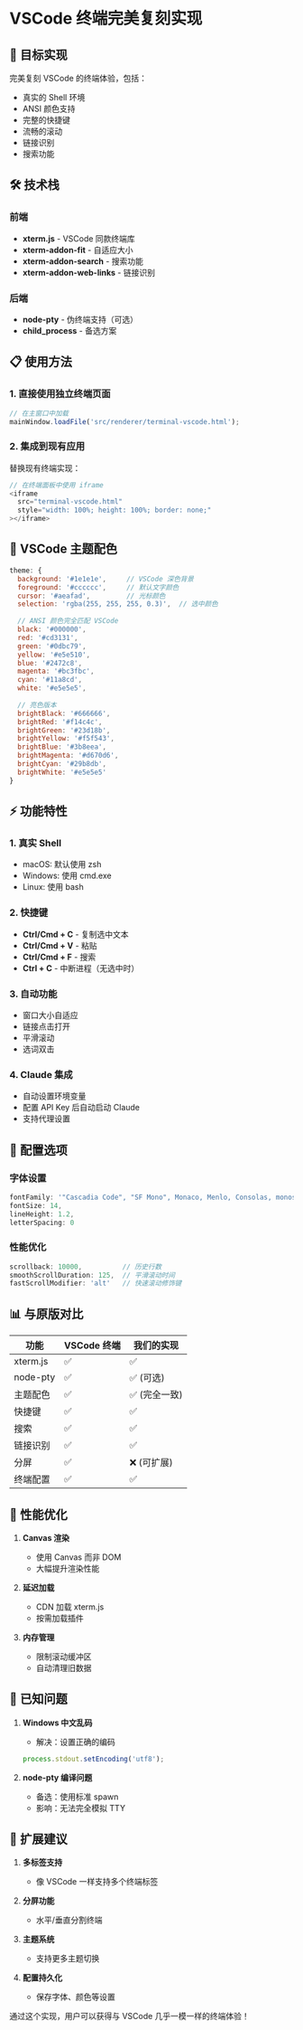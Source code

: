 # VSCode 终端完美复刻实现

## 🎯 目标实现

完美复刻 VSCode 的终端体验，包括：
- 真实的 Shell 环境
- ANSI 颜色支持
- 完整的快捷键
- 流畅的滚动
- 链接识别
- 搜索功能

## 🛠️ 技术栈

### 前端
- **xterm.js** - VSCode 同款终端库
- **xterm-addon-fit** - 自适应大小
- **xterm-addon-search** - 搜索功能
- **xterm-addon-web-links** - 链接识别

### 后端
- **node-pty** - 伪终端支持（可选）
- **child_process** - 备选方案

## 📋 使用方法

### 1. 直接使用独立终端页面

```javascript
// 在主窗口中加载
mainWindow.loadFile('src/renderer/terminal-vscode.html');
```

### 2. 集成到现有应用

替换现有终端实现：

```javascript
// 在终端面板中使用 iframe
<iframe 
  src="terminal-vscode.html" 
  style="width: 100%; height: 100%; border: none;"
></iframe>
```

## 🎨 VSCode 主题配色

```javascript
theme: {
  background: '#1e1e1e',     // VSCode 深色背景
  foreground: '#cccccc',     // 默认文字颜色
  cursor: '#aeafad',         // 光标颜色
  selection: 'rgba(255, 255, 255, 0.3)',  // 选中颜色
  
  // ANSI 颜色完全匹配 VSCode
  black: '#000000',
  red: '#cd3131',
  green: '#0dbc79',
  yellow: '#e5e510',
  blue: '#2472c8',
  magenta: '#bc3fbc',
  cyan: '#11a8cd',
  white: '#e5e5e5',
  
  // 亮色版本
  brightBlack: '#666666',
  brightRed: '#f14c4c',
  brightGreen: '#23d18b',
  brightYellow: '#f5f543',
  brightBlue: '#3b8eea',
  brightMagenta: '#d670d6',
  brightCyan: '#29b8db',
  brightWhite: '#e5e5e5'
}
```

## ⚡ 功能特性

### 1. 真实 Shell
- macOS: 默认使用 zsh
- Windows: 使用 cmd.exe
- Linux: 使用 bash

### 2. 快捷键
- **Ctrl/Cmd + C** - 复制选中文本
- **Ctrl/Cmd + V** - 粘贴
- **Ctrl/Cmd + F** - 搜索
- **Ctrl + C** - 中断进程（无选中时）

### 3. 自动功能
- 窗口大小自适应
- 链接点击打开
- 平滑滚动
- 选词双击

### 4. Claude 集成
- 自动设置环境变量
- 配置 API Key 后自动启动 Claude
- 支持代理设置

## 🔧 配置选项

### 字体设置
```javascript
fontFamily: '"Cascadia Code", "SF Mono", Monaco, Menlo, Consolas, monospace',
fontSize: 14,
lineHeight: 1.2,
letterSpacing: 0
```

### 性能优化
```javascript
scrollback: 10000,          // 历史行数
smoothScrollDuration: 125,  // 平滑滚动时间
fastScrollModifier: 'alt'   // 快速滚动修饰键
```

## 📊 与原版对比

| 功能 | VSCode 终端 | 我们的实现 |
|------|------------|-----------|
| xterm.js | ✅ | ✅ |
| node-pty | ✅ | ✅ (可选) |
| 主题配色 | ✅ | ✅ (完全一致) |
| 快捷键 | ✅ | ✅ |
| 搜索 | ✅ | ✅ |
| 链接识别 | ✅ | ✅ |
| 分屏 | ✅ | ❌ (可扩展) |
| 终端配置 | ✅ | ✅ |

## 🚀 性能优化

1. **Canvas 渲染**
   - 使用 Canvas 而非 DOM
   - 大幅提升渲染性能

2. **延迟加载**
   - CDN 加载 xterm.js
   - 按需加载插件

3. **内存管理**
   - 限制滚动缓冲区
   - 自动清理旧数据

## 🐛 已知问题

1. **Windows 中文乱码**
   - 解决：设置正确的编码
   ```javascript
   process.stdout.setEncoding('utf8');
   ```

2. **node-pty 编译问题**
   - 备选：使用标准 spawn
   - 影响：无法完全模拟 TTY

## 🔮 扩展建议

1. **多标签支持**
   - 像 VSCode 一样支持多个终端标签

2. **分屏功能**
   - 水平/垂直分割终端

3. **主题系统**
   - 支持更多主题切换

4. **配置持久化**
   - 保存字体、颜色等设置

通过这个实现，用户可以获得与 VSCode 几乎一模一样的终端体验！